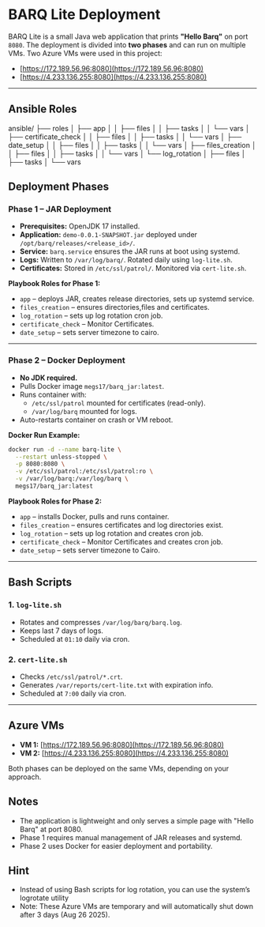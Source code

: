 # BARQ Lite Deployment
BARQ Lite is a small Java web application that prints **"Hello Barq"** on port `8080`. The deployment is divided into **two phases** and can run on multiple VMs. Two Azure VMs were used in this project:

- [https://172.189.56.96:8080](https://172.189.56.96:8080)  
- [https://4.233.136.255:8080](https://4.233.136.255:8080)  

---

## Ansible Roles
ansible/
├── roles
│   ├── app
│   │   ├── files
│   │   ├── tasks
│   │   └── vars
│   ├── certificate_check
│   │   ├── files
│   │   ├── tasks
│   │   └── vars
│   ├── date_setup
│   │   ├── files
│   │   ├── tasks
│   │   └── vars
│   ├── files_creation
│   │   ├── files
│   │   ├── tasks
│   │   └── vars
│   └── log_rotation
│       ├── files
│       ├── tasks
│       └── vars


## Deployment Phases

### Phase 1 – JAR Deployment

- **Prerequisites:** OpenJDK 17 installed.  
- **Application:** `demo-0.0.1-SNAPSHOT.jar` deployed under `/opt/barq/releases/<release_id>/`.  
- **Service:** `barq.service` ensures the JAR runs at boot using systemd.  
- **Logs:** Written to `/var/log/barq/`. Rotated daily using `log-lite.sh`.  
- **Certificates:** Stored in `/etc/ssl/patrol/`. Monitored via `cert-lite.sh`.  

**Playbook Roles for Phase 1:**
- `app` – deploys JAR, creates release directories, sets up systemd service.  
- `files_creation` – ensures directories,files and certificates.  
- `log_rotation` – sets up log rotation cron job.  
- `certificate_check` – Monitor Certificates. 
- `date_setup` – sets server timezone to cairo.  


---

### Phase 2 – Docker Deployment

- **No JDK required.**  
- Pulls Docker image `megs17/barq_jar:latest`.  
- Runs container with:
  - `/etc/ssl/patrol` mounted for certificates (read-only).  
  - `/var/log/barq` mounted for logs.  
- Auto-restarts container on crash or VM reboot.  

**Docker Run Example:**
```bash
docker run -d --name barq-lite \
  --restart unless-stopped \
  -p 8080:8080 \
  -v /etc/ssl/patrol:/etc/ssl/patrol:ro \
  -v /var/log/barq:/var/log/barq \
  megs17/barq_jar:latest
```

**Playbook Roles for Phase 2:**
- `app` – installs Docker, pulls and runs container.  
- `files_creation` – ensures certificates and log directories exist.
- `log_rotation` – sets up log rotation and creates cron job.  
- `certificate_check` – Monitor Certificates and creates cron job. 
- `date_setup` – sets server timezone to Cairo.  

---

## Bash Scripts

### 1. `log-lite.sh`
- Rotates and compresses `/var/log/barq/barq.log`.  
- Keeps last 7 days of logs.  
- Scheduled at `01:10` daily via cron.

### 2. `cert-lite.sh`
- Checks `/etc/ssl/patrol/*.crt`.  
- Generates `/var/reports/cert-lite.txt` with expiration info.  
- Scheduled at `7:00` daily via cron.

---

## Azure VMs

- **VM 1:** [https://172.189.56.96:8080](https://172.189.56.96:8080)  
- **VM 2:** [https://4.233.136.255:8080](https://4.233.136.255:8080)  

Both phases can be deployed on the same VMs, depending on your approach.

## Notes

- The application is lightweight and only serves a simple page with "Hello Barq" at port 8080.  
- Phase 1 requires manual management of JAR releases and systemd.  
- Phase 2 uses Docker for easier deployment and portability.

## Hint
- Instead of using Bash scripts for log rotation, you can use the system’s logrotate utility
- Note: These Azure VMs are temporary and will automatically shut down after 3 days (Aug 26 2025).